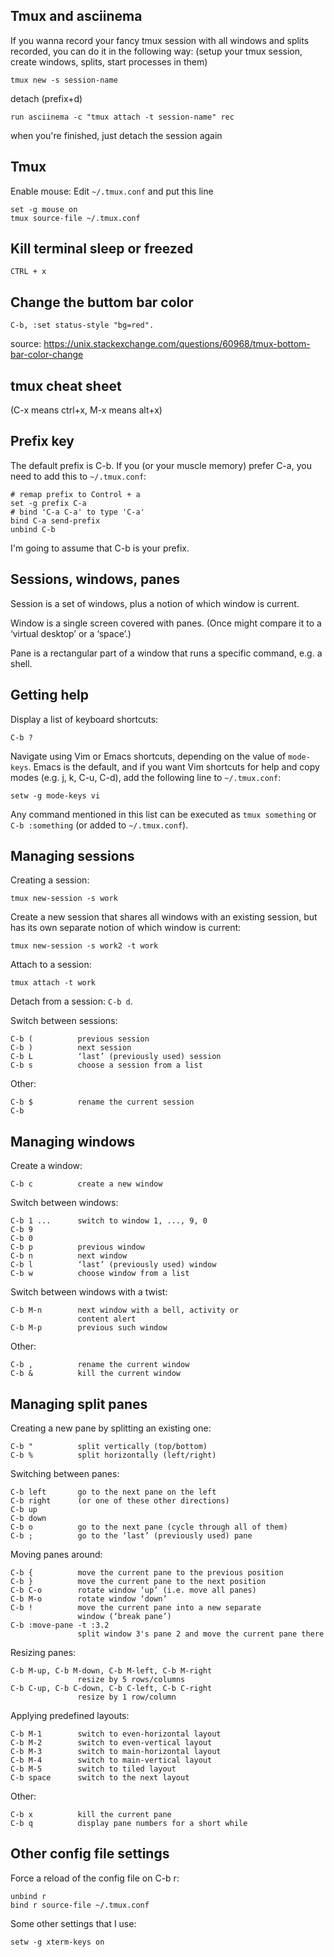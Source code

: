## Tmux and asciinema

If you wanna record your fancy tmux session with all windows and splits recorded, you can do it in the following way:
(setup your tmux session, create windows, splits, start processes in them)

    tmux new -s session-name
    
detach (prefix+d)

    run asciinema -c "tmux attach -t session-name" rec 

when you're finished, just detach the session again



## Tmux

Enable mouse: Edit `~/.tmux.conf` and put this line

```
set -g mouse on
tmux source-file ~/.tmux.conf
```

## Kill terminal sleep or freezed

``` 
CTRL + x 
```

## Change the buttom bar color

```
C-b, :set status-style "bg=red".
```
source: https://unix.stackexchange.com/questions/60968/tmux-bottom-bar-color-change


## tmux cheat sheet

(C-x means ctrl+x, M-x means alt+x)


## Prefix key

The default prefix is C-b. If you (or your muscle memory) prefer C-a, you need to add this to `~/.tmux.conf`:

    # remap prefix to Control + a
    set -g prefix C-a
    # bind 'C-a C-a' to type 'C-a'
    bind C-a send-prefix
    unbind C-b

I'm going to assume that C-b is your prefix.


## Sessions, windows, panes

Session is a set of windows, plus a notion of which window is current.

Window is a single screen covered with panes. (Once might compare it to a ‘virtual desktop’ or a ‘space’.)

Pane is a rectangular part of a window that runs a specific command, e.g. a shell.


## Getting help

Display a list of keyboard shortcuts:

    C-b ?

Navigate using Vim or Emacs shortcuts, depending on the value of `mode-keys`. Emacs is the default, and if you want Vim shortcuts for help and copy modes (e.g. j, k, C-u, C-d), add the following line to `~/.tmux.conf`:

    setw -g mode-keys vi

Any command mentioned in this list can be executed as `tmux something` or `C-b :something` (or added to `~/.tmux.conf`).


## Managing sessions

Creating a session:

    tmux new-session -s work

Create a new session that shares all windows with an existing session, but has its own separate notion of which window is current:

    tmux new-session -s work2 -t work

Attach to a session:

    tmux attach -t work

Detach from a session: `C-b d`.

Switch between sessions:

    C-b (          previous session
    C-b )          next session
    C-b L          ‘last’ (previously used) session
    C-b s          choose a session from a list

Other:

    C-b $          rename the current session
    C-b


## Managing windows

Create a window:

    C-b c          create a new window

Switch between windows:

    C-b 1 ...      switch to window 1, ..., 9, 0
    C-b 9
    C-b 0
    C-b p          previous window
    C-b n          next window
    C-b l          ‘last’ (previously used) window
    C-b w          choose window from a list

Switch between windows with a twist:

    C-b M-n        next window with a bell, activity or
                   content alert
    C-b M-p        previous such window


Other:

    C-b ,          rename the current window
    C-b &          kill the current window


## Managing split panes

Creating a new pane by splitting an existing one:

    C-b "          split vertically (top/bottom)
    C-b %          split horizontally (left/right)

Switching between panes:

    C-b left       go to the next pane on the left
    C-b right      (or one of these other directions)
    C-b up
    C-b down
    C-b o          go to the next pane (cycle through all of them)
    C-b ;          go to the ‘last’ (previously used) pane

Moving panes around:

    C-b {          move the current pane to the previous position
    C-b }          move the current pane to the next position
    C-b C-o        rotate window ‘up’ (i.e. move all panes)
    C-b M-o        rotate window ‘down’
    C-b !          move the current pane into a new separate
                   window (‘break pane’)
    C-b :move-pane -t :3.2
                   split window 3's pane 2 and move the current pane there

Resizing panes:

    C-b M-up, C-b M-down, C-b M-left, C-b M-right
                   resize by 5 rows/columns
    C-b C-up, C-b C-down, C-b C-left, C-b C-right
                   resize by 1 row/column

Applying predefined layouts:

    C-b M-1        switch to even-horizontal layout
    C-b M-2        switch to even-vertical layout
    C-b M-3        switch to main-horizontal layout
    C-b M-4        switch to main-vertical layout
    C-b M-5        switch to tiled layout
    C-b space      switch to the next layout


Other:

    C-b x          kill the current pane
    C-b q          display pane numbers for a short while


## Other config file settings

Force a reload of the config file on C-b r:

    unbind r
    bind r source-file ~/.tmux.conf

Some other settings that I use:

    setw -g xterm-keys on

